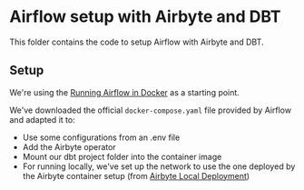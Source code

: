# Airflow setup with Airbyte and DBT

This folder contains the code to setup Airflow with Airbyte and DBT.

## Setup

We're using the [Running Airflow in Docker](https://airflow.apache.org/docs/apache-airflow/stable/howto/docker-compose/index.html) as a starting point.

We've downloaded the official `docker-compose.yaml` file provided by Airflow and adapted it to:
- Use some configurations from an .env file
- Add the Airbyte operator
- Mount our dbt project folder into the container image
- For running locally, we've set up the network to use the one deployed by the Airbyte container setup (from [Airbyte Local Deployment](https://docs.airbyte.com/deploying-airbyte/local-deployment))
